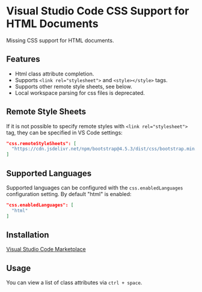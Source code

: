 # Visual Studio Code CSS Support for HTML Documents

Missing CSS support for HTML documents.

## Features

- Html class attribute completion.
- Supports `<link rel="stylesheet">` and `<style></style>` tags.
- Supports other remote style sheets, see below.
- Local workspace parsing for css files is deprecated.

## Remote Style Sheets

If it is not possible to specify remote styles with `<link rel="stylesheet">` tag, they can be specified in VS Code settings:

```json
"css.remoteStyleSheets": [
  "https://cdn.jsdelivr.net/npm/bootstrap@4.5.3/dist/css/bootstrap.min.css"
]
```

## Supported Languages

Supported languages can be configured with the `css.enabledLanguages` configuration setting. By
default "html" is enabled:

```json
"css.enabledLanguages": [
  "html"
]
```

## Installation

[Visual Studio Code Marketplace](https://marketplace.visualstudio.com/items?itemName=ecmel.vscode-html-css)

## Usage

You can view a list of class attributes via `ctrl + space`.
